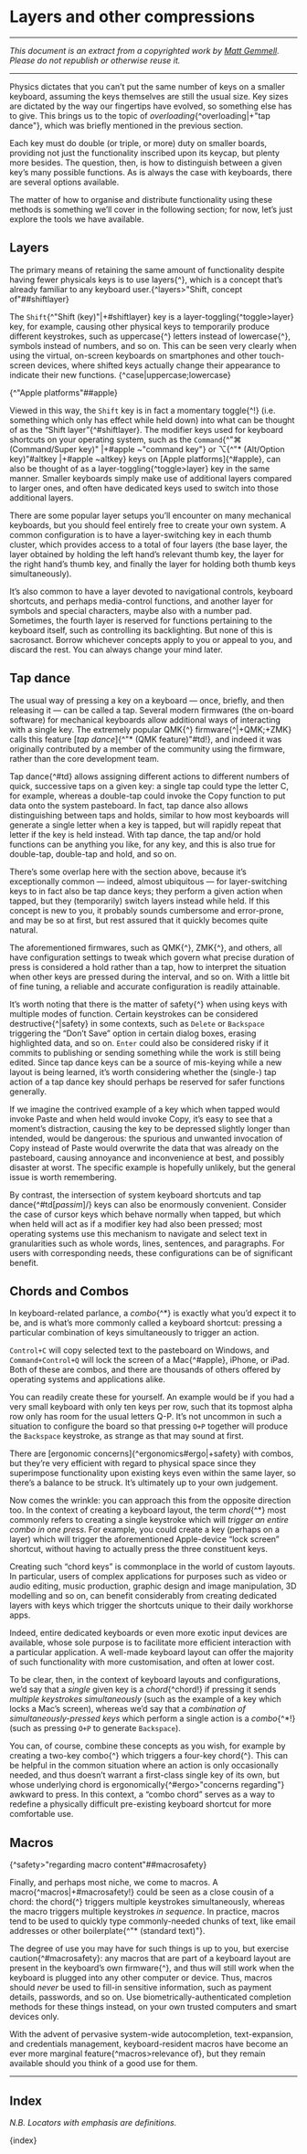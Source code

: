 # Layers and other compressions

<link rel="stylesheet" href="textindex.css">

---

_This document is an extract from a copyrighted work by [Matt Gemmell](https://mattgemmell.scot). Please do not republish or otherwise reuse it._

---

Physics dictates that you can’t put the same number of keys on a smaller keyboard, assuming the keys themselves are still the usual size. Key sizes are dictated by the way our fingertips have evolved, so something else has to give. This brings us to the topic of _overloading_{^overloading|+"tap dance"}, which was briefly mentioned in the previous section.

Each key must do double (or triple, or more) duty on smaller boards, providing not just the functionality inscribed upon its keycap, but plenty more besides. The question, then, is how to distinguish between a given key’s many possible functions. As is always the case with keyboards, there are several options available.

The matter of how to organise and distribute functionality using these methods is something we’ll cover in the following section; for now, let’s just explore the tools we have available.

## Layers

The primary means of retaining the same amount of functionality despite having fewer physicals keys is to use layers{^}, which is a concept that’s already familiar to any keyboard user.{^layers>"Shift, concept of"##shiftlayer}

The `Shift`{^"Shift (key)"|+#shiftlayer} key is a layer-toggling{^toggle>layer} key, for example, causing other physical keys to temporarily produce different keystrokes, such as uppercase{^} letters instead of lowercase{^}, symbols instead of numbers, and so on. This can be seen very clearly when using the virtual, on-screen keyboards on smartphones and other touch-screen devices, where shifted keys actually change their appearance to indicate their new functions. {^case|uppercase;lowercase}

{^"Apple platforms"##apple}

Viewed in this way, the `Shift` key is in fact a momentary toggle{^!} (i.e. something which only has effect while held down) into what can be thought of as the “Shift layer”{^#shiftlayer}. The modifier keys used for keyboard shortcuts on your operating system, such as the `Command`{^"⌘ (Command/Super key)" |+#apple ~"command key"} or ⌥{^"* (Alt/Option key)"#altkey |+#apple ~altkey} keys on [Apple platforms]{^#apple}, can also be thought of as a layer-toggling{^toggle>layer} key in the same manner. Smaller keyboards simply make use of additional layers compared to larger ones, and often have dedicated keys used to switch into those additional layers.

There are some popular layer setups you’ll encounter on many mechanical keyboards, but you should feel entirely free to create your own system. A common configuration is to have a layer-switching key in each thumb cluster, which provides access to a total of four layers (the base layer, the layer obtained by holding the left hand’s relevant thumb key, the layer for the right hand’s thumb key, and finally the layer for holding both thumb keys simultaneously).

It’s also common to have a layer devoted to navigational controls, keyboard shortcuts, and perhaps media-control functions, and another layer for symbols and special characters, maybe also with a number pad. Sometimes, the fourth layer is reserved for functions pertaining to the keyboard itself, such as controlling its backlighting. But none of this is sacrosanct. Borrow whichever concepts apply to you or appeal to you, and discard the rest. You can always change your mind later.

## Tap dance

The usual way of pressing a key on a keyboard — once, briefly, and then releasing it — can be called a tap. Several modern firmwares (the on-board software) for mechanical keyboards allow additional ways of interacting with a single key. The extremely popular QMK{^} firmware{^|+QMK;+ZMK} calls this feature [_tap dance_]{^"* (QMK feature)"#td!}, and indeed it was originally contributed by a member of the community using the firmware, rather than the core development team.

Tap dance{^#td} allows assigning different actions to different numbers of quick, successive taps on a given key: a single tap could type the letter C, for example, whereas a double-tap could invoke the Copy function to put data onto the system pasteboard. In fact, tap dance also allows distinguishing between taps and holds, similar to how most keyboards will generate a single letter when a key is tapped, but will rapidly repeat that letter if the key is held instead. With tap dance, the tap and/or hold functions can be anything you like, for any key, and this is also true for double-tap, double-tap and hold, and so on.

There’s some overlap here with the section above, because it’s exceptionally common — indeed, almost ubiquitous — for layer-switching keys to in fact also be tap dance keys; they perform a given action when tapped, but they (temporarily) switch layers instead while held. If this concept is new to you, it probably sounds cumbersome and error-prone, and may be so at first, but rest assured that it quickly becomes quite natural.

The aforementioned firmwares, such as QMK{^}, ZMK{^}, and others, all have configuration settings to tweak which govern what precise duration of press is considered a hold rather than a tap, how to interpret the situation when other keys are pressed during the interval, and so on. With a little bit of fine tuning, a reliable and accurate configuration is readily attainable.

It’s worth noting that there is the matter of safety{^} when using keys with multiple modes of function. Certain keystrokes can be considered destructive{^|safety} in some contexts, such as `Delete` or `Backspace` triggering the “Don’t Save” option in certain dialog boxes, erasing highlighted data, and so on. `Enter` could also be considered risky if it commits to publishing or sending something while the work is still being edited. Since tap dance keys can be a source of mis-keying while a new layout is being learned, it’s worth considering whether the (single-) tap action of a tap dance key should perhaps be reserved for safer functions generally.

If we imagine the contrived example of a key which when tapped would invoke Paste and when held would invoke Copy, it’s easy to see that a moment’s distraction, causing the key to be depressed slightly longer than intended, would be dangerous: the spurious and unwanted invocation of Copy instead of Paste would overwrite the data that was already on the pasteboard, causing annoyance and inconvenience at best, and possibly disaster at worst. The specific example is hopefully unlikely, but the general issue is worth remembering. 

By contrast, the intersection of system keyboard shortcuts and tap dance{^#td[_passim_]/} keys can also be enormously convenient. Consider the case of cursor keys which behave normally when tapped, but which when held will act as if a modifier key had also been pressed; most operating systems use this mechanism to navigate and select text in granularities such as whole words, lines, sentences, and paragraphs. For users with corresponding needs, these configurations can be of significant benefit.

## Chords and Combos

In keyboard-related parlance, a _combo_{^*} is exactly what you’d expect it to be, and is what’s more commonly called a keyboard shortcut: pressing a particular combination of keys simultaneously to trigger an action.

`Control+C` will copy selected text to the pasteboard on Windows, and `Command+Control+Q` will lock the screen of a Mac{^#apple}, iPhone, or iPad. Both of these are combos, and there are thousands of others offered by operating systems and applications alike.

You can readily create these for yourself. An example would be if you had a very small keyboard with only ten keys per row, such that its topmost alpha row only has room for the usual letters Q-P. It’s not uncommon in such a situation to configure the board so that pressing `O+P` together will produce the `Backspace` keystroke, as strange as that may sound at first.

There are [ergonomic concerns]{^ergonomics#ergo|+safety} with combos, but they’re very efficient with regard to physical space since they superimpose functionality upon existing keys even within the same layer, so there’s a balance to be struck. It’s ultimately up to your own judgement.

Now comes the wrinkle: you can approach this from the opposite direction too. In the context of creating a keyboard layout, the term _chord_{^*} most commonly refers to creating a single keystroke which will _trigger an entire combo in one press_. For example, you could create a key (perhaps on a layer) which will trigger the aforementioned Apple-device “lock screen” shortcut, without having to actually press the three constituent keys.

Creating such “chord keys” is commonplace in the world of custom layouts. In particular, users of complex applications for purposes such as video or audio editing, music production, graphic design and image manipulation, 3D modelling and so on, can benefit considerably from creating dedicated layers with keys which trigger the shortcuts unique to their daily workhorse apps.

Indeed, entire dedicated keyboards or even more exotic input devices are available, whose sole purpose is to facilitate more efficient interaction with a particular application. A well-made keyboard layout can offer the majority of such functionality with more customisation, and often at lower cost.

To be clear, then, in the context of keyboard layouts and configurations, we’d say that a _single_ given key is a _chord_{^chord!} if pressing it sends _multiple keystrokes simultaneously_ (such as the example of a key which locks a Mac’s screen), whereas we’d say that a _combination of simultaneously-pressed keys_ which perform a single action is a _combo_{^*!} (such as pressing `O+P` to generate `Backspace`).

You can, of course, combine these concepts as you wish, for example by creating a two-key combo{^} which triggers a four-key chord{^}. This can be helpful in the common situation where an action is only occasionally needed, and thus doesn’t warrant a first-class single key of its own, but whose underlying chord is ergonomically{^#ergo>"concerns regarding"} awkward to press. In this context, a “combo chord” serves as a way to redefine a physically difficult pre-existing keyboard shortcut for more comfortable use.

## Macros

{^safety>"regarding macro content"##macrosafety}

Finally, and perhaps most niche, we come to macros. A macro{^macros|+#macrosafety!} could be seen as a close cousin of a chord: the chord{^} triggers multiple keystrokes simultaneously, whereas the macro triggers multiple keystrokes _in sequence_. In practice, macros tend to be used to quickly type commonly-needed chunks of text, like email addresses or other boilerplate{^"* (standard text)"}.

The degree of use you may have for such things is up to you, but exercise caution{^#macrosafety}: any macros that are part of a keyboard layout are present in the keyboard’s own firmware{^}, and thus will still work when the keyboard is plugged into any other computer or device. Thus, macros should _never_ be used to fill-in sensitive information, such as payment details, passwords, and so on. Use biometrically-authenticated completion methods for these things instead, on your own trusted computers and smart devices only.

With the advent of pervasive system-wide autocompletion, text-expansion, and credentials management, keyboard-resident macros have become an ever more marginal feature{^macros>relevance of}, but they remain available should you think of a good use for them.

---

## Index

_N.B. Locators with emphasis are definitions._

{index}
